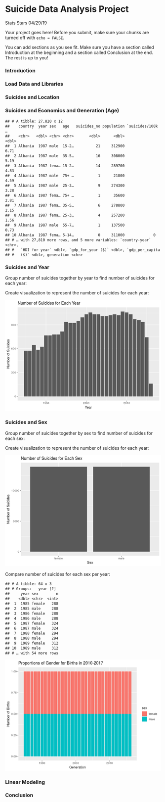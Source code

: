Suicide Data Analysis Project
================
Stats Stars
04/29/19

Your project goes here\! Before you submit, make sure your chunks are
turned off with `echo = FALSE`.

You can add sections as you see fit. Make sure you have a section called
Introduction at the beginning and a section called Conclusion at the
end. The rest is up to you\!

### Introduction

### Load Data and Libraries

### Suicides and Location

### Suicides and Economics and Generation (Age)

    ## # A tibble: 27,820 x 12
    ##    country  year sex   age   suicides_no population `suicides/100k …
    ##    <chr>   <dbl> <chr> <chr>       <dbl>      <dbl>            <dbl>
    ##  1 Albania  1987 male  15-2…          21     312900             6.71
    ##  2 Albania  1987 male  35-5…          16     308000             5.19
    ##  3 Albania  1987 fema… 15-2…          14     289700             4.83
    ##  4 Albania  1987 male  75+ …           1      21800             4.59
    ##  5 Albania  1987 male  25-3…           9     274300             3.28
    ##  6 Albania  1987 fema… 75+ …           1      35600             2.81
    ##  7 Albania  1987 fema… 35-5…           6     278800             2.15
    ##  8 Albania  1987 fema… 25-3…           4     257200             1.56
    ##  9 Albania  1987 male  55-7…           1     137500             0.73
    ## 10 Albania  1987 fema… 5-14…           0     311000             0   
    ## # … with 27,810 more rows, and 5 more variables: `country-year` <chr>,
    ## #   `HDI for year` <dbl>, `gdp_for_year ($)` <dbl>, `gdp_per_capita
    ## #   ($)` <dbl>, generation <chr>

### Suicides and Year

Group number of suicides together by year to find number of suicides for
each year:

Create visualization to represent the number of suicides for each year:

![](project_files/figure-gfm/year-suicides-visualization-1.png)<!-- -->

### Suicides and Sex

Group number of suicides together by sex to find number of suicides for
each sex:

Create visualization to represent the number of suicides for each year:

![](project_files/figure-gfm/sex-suicides-visualization-1.png)<!-- -->

Compare number of suicides for each sex per year:

    ## # A tibble: 64 x 3
    ## # Groups:   year [?]
    ##     year sex        n
    ##    <dbl> <chr>  <int>
    ##  1  1985 female   288
    ##  2  1985 male     288
    ##  3  1986 female   288
    ##  4  1986 male     288
    ##  5  1987 female   324
    ##  6  1987 male     324
    ##  7  1988 female   294
    ##  8  1988 male     294
    ##  9  1989 female   312
    ## 10  1989 male     312
    ## # … with 54 more rows

![](project_files/figure-gfm/year-sex-visualization-1.png)<!-- -->

### Linear Modeling

### Conclusion
